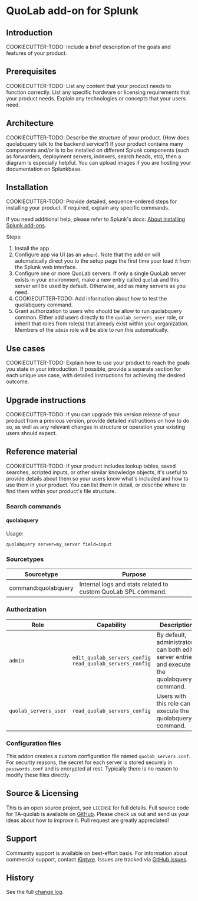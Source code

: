 # QuoLab add-on for Splunk

## Introduction

COOKIECUTTER-TODO: Include a brief description of the goals and features of your product.

## Prerequisites

COOKIECUTTER-TODO: List any content that your product needs to function correctly.
List any specific hardware or licensing requirements that your product needs. Explain any technologies or concepts that your users need.

## Architecture

COOKIECUTTER-TODO: Describe the structure of your product.  (How does quolabquery talk to the backend service?)
If your product contains many components and/or is to be installed on different Splunk components (such as forwarders, deployment servers, indexers, search heads, etc), then a diagram is especially helpful. You can upload images if you are hosting your documentation on Splunkbase.

## Installation

COOKIECUTTER-TODO: Provide detailed, sequence-ordered steps for installing your product. If required, explain any specific commands.

If you need additional help, please refer to Splunk's docs: [About installing Splunk add-ons](https://docs.splunk.com/Documentation/AddOns/released/Overview/Installingadd-ons).

Steps:

  1. Install the app
  1. Configure app via UI (as an `admin`).  Note that the add on will automatically direct you to the setup page the first time your load it from the Splunk web interface.
  1. Configure one or more QuoLab servers.  If only a single QuoLab server exists in your environment, make a new entry called `quolab` and this server will be used by default. Otherwise, add as many servers as you need.
  1. COOKIECUTTER-TODO:  Add information about how to test the quolabquery command.
  1. Grant authorization to users who should be allow to run quolabquery common.  Either add users directly to the `quolab_servers_user` role, or inherit that roles from role(s) that already exist within your organization.  Members of the `admin` role will be able to run this automatically.

## Use cases

COOKIECUTTER-TODO: Explain how to use your product to reach the goals you state in your introduction.
If possible, provide a separate section for each unique use case, with detailed instructions for achieving the desired outcome.

## Upgrade instructions

COOKIECUTTER-TODO: If you can upgrade this version release of your product from a previous version, provide detailed instructions on how to do so, as well as any relevant changes in structure or operation your existing users should expect.

## Reference material

COOKIECUTTER-TODO: If your product includes lookup tables, saved searches, scripted inputs, or other similar knowledge objects, it's useful to provide details about them so your users know what's included and how to use them in your product.
You can list them in detail, or describe where to find them within your product's file structure.

### Search commands

#### quolabquery

Usage:

```
quolabquery server=my_server field=input
```

### Sourcetypes

| Sourcetype | Purpose |
| ---------- | ------- |
| command:quolabquery | Internal logs and stats related to custom QuoLab SPL command. |


### Authorization

| Role | Capability | Description |
| ---- | ---------- | ----------- |
| `admin` | `edit_quolab_servers_config` <br/> `read_quolab_servers_config` | By default, administrators can both edit server entries and execute the quolabquery command. |
| `quolab_servers_user` | `read_quolab_servers_config` | Users with this role can execute the quolabquery command. |


### Configuration files
This addon creates a custom configuration file named `quolab_servers.conf`.
For security reasons, the secret for each server is stored securely in `passwords.conf` and is encrypted at rest.
Typically there is no reason to modify these files directly.



## Source & Licensing

This is an open source project, see `LICENSE` for full details.
Full source code for TA-quolab is available on [GitHub](https://github.com/quolab/splunk-add-on).
Please check us out and send us your ideas about how to improve it. Pull request are greatly appreciated!

## Support

Community support is available on best-effort basis. For information about commercial support, contact [Kintyre](mailto:hello@kintyre.co).
Issues are tracked via [GitHub issues](https://github.com/quolab/splunk-add-on/issues).

## History

See the full [change log](https://github.com/quolab/splunk-add-on/releases).
